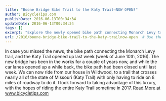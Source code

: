 ```yaml
---
title: "Boone Bridge Bike Trail to the Katy Trail–NOW OPEN!"
author: BicycleTips.com
publishDate: 2016-06-13T00:34:34
updateDate: 2016-06-13T00:34:34
tags: []
excerpt: "Explore the newly opened bike path connecting Monarch Levy trail and Katy Trail in Missouri for a scenic ride. Plan your next cycling adventure now at bicycletips.com. #biking #Missouri #trailriding"
url: /2016/boone-bridge-bike-trail-to-the-katy-trailnow-open  # Use the generated URL with year
---
```

In case you missed the news, the bike path connecting the Monarch Levy trail, and the Katy Trail opened up last week (week of June 10th, 2016).   The new bridge has been in the works for a couple of years now, and while the car lanes opened up a while back, the bike path had been closed until last week.   We can now ride from our house in Wildwood, to a trail that crosses nearly all of the state of Missouri (Katy Trail) with only having to ride on 8 miles of roadway to do it. I look forward to taking advantage of this luxury, with the hopes of riding the entire Katy Trail sometime in 2017. <a href="https://www.bicycletips.com/tips/aid/38">Read More at www.bicycletips.com</a>


